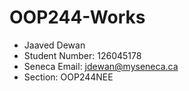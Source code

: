 # OOP244-Works
- Jaaved Dewan
- Student Number: 126045178
- Seneca Email: jdewan@myseneca.ca
- Section: OOP244NEE

